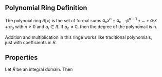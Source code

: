 ## Polynomial Ring Definition 

The polynoial ring $R[x]$ is the set of formal sums $a_{n}x^{n} + a_{n-1}x^{n-1}+ \dots+ a_{1}x+ a_0$  with $n \ge 0$ and $a_{i} \in R$. If $a_{n}\neq 0$, then the degree of the polynomail is n.

Addition and multiplication in this ringe works like traditional polynomials, just with coefficients in $R$.

## Properties

Let $R$ be an integral domain. Then
